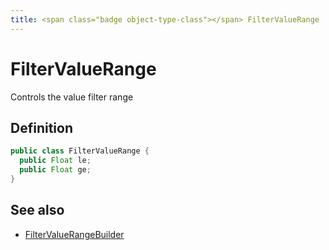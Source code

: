 ```yaml
---
title: <span class="badge object-type-class"></span> FilterValueRange
---
```

# <span class="badge object-type-class"></span> FilterValueRange

Controls the value filter range

## Definition

```java
public class FilterValueRange {
  public Float le;
  public Float ge;
}
```
## See also

 * <span class="badge builder"></span> [FilterValueRangeBuilder](./builder-FilterValueRangeBuilder.md)
